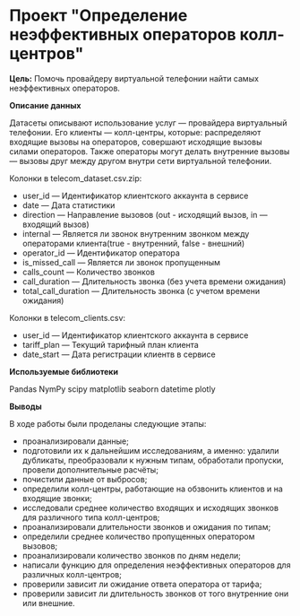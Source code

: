# Проект "Определение неэффективных операторов колл-центров"

**Цель:** Помочь провайдеру виртуальной телефонии найти самых неэффективных операторов. 

**Описание данных**

Датасеты описывают использование услуг — провайдера виртуальный телефонии. Его клиенты — колл-центры, которые: распределяют входящие вызовы на операторов, совершают исходящие вызовы силами операторов.
Также операторы могут делать внутренние вызовы — вызовы друг между другом внутри сети виртуальной телефонии.

Колонки в telecom_dataset.csv.zip:

- user_id — Идентификатор клиентского аккаунта в сервисе
- date — Дата статистики
- direction — Направление вызовов (out - исходящий вызов, in — входящий вызов)
- internal — Является ли звонок внутренним звонком между операторами клиента(true - внутренний, false - внешний)
- operator_id — Идентификатор оператора
- is_missed_call — Является ли звонок пропущенным
- calls_count — Количество звонков
- call_duration — Длительность звонка (без учета времени ожидания)
- total_call_duration — Длительность звонка (с учетом времени ожидания)

Колонки в telecom_clients.csv:

- user_id — Идентификатор клиентского аккаунта в сервисе
- tariff_plan — Текущий тарифный план клиента
- date_start — Дата регистрации клиентв в сервисе

**Используемые библиотеки**

Pandas
NymPy
scipy
matplotlib
seaborn
datetime
plotly

**Выводы**

В ходе работы были проделаны следующие этапы:

- проанализировали данные;
- подготовили их к дальнейшим исследованиям, а именно: удалили дубликаты, преобразовали к нужным типам, обработали пропуски, провели дополнительные расчёты;
- почистили данные от выбросов;
- определили колл-центры, работающие на обзвонить клиентов и на входящие звонки;
- исследовали среднее количество входящих и исходящих звонков для различного типа колл-центров;
- проанализировали длительности звонков  и ожидания по типам;
- определили среднее количество пропущенных оператором вызовов;
- проанализировали количество звонков по дням недели;
- написали функцию для определения неэффективных операторов для различных колл-центров;
- проверили зависит ли ожидание ответа оператора от тарифа;
- проверили зависит ли длительность звонков от того внутренние они или внешние.
